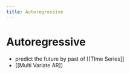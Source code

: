 ```yaml
---
title: Autoregressive
---
```


# Autoregressive
- predict the future by past of [[TIme Series]]
- [[Multi Variate AR]]










